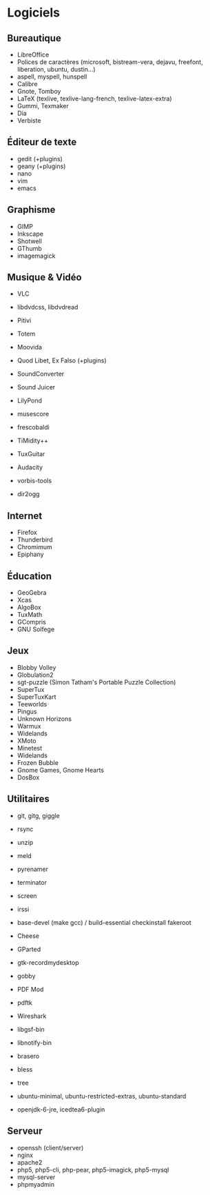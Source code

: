# Logiciels

## Bureautique

* LibreOffice
* Polices de caractères (microsoft, bistream-vera, dejavu, freefont, liberation, ubuntu, dustin...)
* aspell, myspell, hunspell
* Calibre
* Gnote, Tomboy
* LaTeX (texlive, texlive-lang-french, texlive-latex-extra)
* Gummi, Texmaker
* Dia
* Verbiste

## Éditeur de texte

* gedit (+plugins)
* geany (+plugins)
* nano
* vim
* emacs

## Graphisme

* GIMP
* Inkscape
* Shotwell
* GThumb
* imagemagick

## Musique & Vidéo

* VLC
* libdvdcss, libdvdread
* Pitivi
* Totem
* Moovida

* Quod Libet, Ex Falso (+plugins)
* SoundConverter
* Sound Juicer
* LilyPond
* musescore
* frescobaldi
* TiMidity++
* TuxGuitar
* Audacity
* vorbis-tools
* dir2ogg

## Internet

* Firefox
* Thunderbird
* Chromimum
* Epiphany

## Éducation

* GeoGebra
* Xcas
* AlgoBox
* TuxMath
* GCompris
* GNU Solfege

## Jeux

* Blobby Volley
* Globulation2
* sgt-puzzle (Simon Tatham's Portable Puzzle Collection)
* SuperTux
* SuperTuxKart
* Teeworlds
* Pingus
* Unknown Horizons
* Warmux
* Widelands
* XMoto
* Minetest
* Widelands
* Frozen Bubble
* Gnome Games, Gnome Hearts
* DosBox

## Utilitaires

* git, gitg, giggle
* rsync
* unzip
* meld
* pyrenamer
* terminator
* screen
* irssi
* base-devel (make gcc) / build-essential checkinstall fakeroot
* Cheese
* GParted
* gtk-recordmydesktop
* gobby
* PDF Mod
* pdftk
* Wireshark
* libgsf-bin
* libnotify-bin
* brasero
* bless
* tree

* ubuntu-minimal, ubuntu-restricted-extras, ubuntu-standard
* openjdk-6-jre, icedtea6-plugin

## Serveur

* openssh (client/server)
* nginx
* apache2
* php5, php5-cli, php-pear, php5-imagick, php5-mysql
* mysql-server
* phpmyadmin
